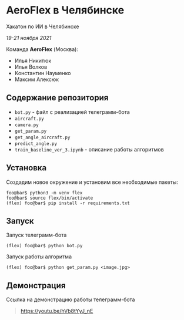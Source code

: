 # AeroFlex в Челябинске

Хакатон по ИИ в Челябинске

_19-21 ноября 2021_

Команда __AeroFlex__ (Москва):
* Илья Никитюк
* Илья Волков
* Константин Науменко
* Максим Алексюк


## Содержание репозитория

* `bot.py` - файл с реализацией телеграмм-бота
* `aircraft.py`
* `camera.py`
* `get_param.py`
* `get_angle_aircraft.py`
* `predict_angle.py`
* `train_baseline_ver_3.ipynb` - описание работы алгоритмов

## Установка

Создадим новое окружение и установим все необходимые пакеты:

```console
foo@bar$ python3 -m venv flex
foo@bar$ source flex/bin/activate
(flex) foo@bar$ pip install -r requirements.txt
```

## Запуск

Запуск телеграмм-бота
```console
(flex) foo@bar$ python bot.py
```

Запуск работы алгоритма
```console
(flex) foo@bar$ python get_param.py <image.jpg>
```

## Демонстрация
Ссылка на демонстрацию работы телеграмм-бота
> https://youtu.be/hVb8tYyJ_nE
